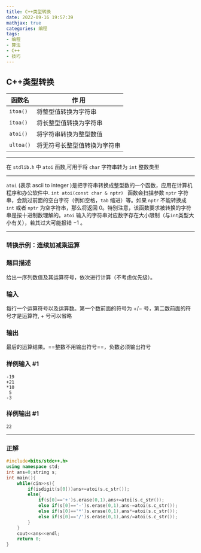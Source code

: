 ```yaml
---
title: C++类型转换
date: 2022-09-16 19:57:39
mathjax: true
categories: 编程
tags:
- 编程
- 算法
- C++
- 技巧
---
```

## C++类型转换
| 函数名 | 作  用 |
|--|--|
| ``itoa()`` | 将整型值转换为字符串 |
| ``itoa()`` | 将长整型值转换为字符串 |
|``atoi()``| 将字符串转换为整型数值|
| ``ultoa()`` | 将无符号长整型值转换为字符串 |
***
在 ``stdlib.h`` 中 ``atoi`` 函数,可用于将 ``char`` 字符串转为 ``int`` 整数类型
***
``atoi`` (表示 $\text{ascii to integer}$ )是把字符串转换成整型数的一个函数，应用在计算机程序和办公软件中. 
``int atoi(const char & nptr) `` 函数会扫描参数 ``nptr`` 字符串，会跳过前面的空白字符（例如空格，``tab`` 缩进）等。如果 ``nptr`` 不能转换成 ``int`` 或者 ``nptr`` 为空字符串，那么将返回 $0$。特别注意，该函数要求被转换的字符串是按十进制数理解的。``atoi`` 输入的字符串对应数字存在大小限制（与``int``类型大小有关），若其过大可能报错 $-1$ 。
***
### 转换示例：连续加减乘运算
### 题目描述
给出一序列数值及其运算符号，依次进行计算（不考虑优先级）。

### 输入
每行一个运算符号以及运算数。第一个数前面的符号为 $+/-$ 号，第二数前面的符号才是运算符,  $+$ 号可以省略
### 输出
最后的运算结果。==整数不用输出符号==，负数必须输出符号
### 样例输入 #1
```
-19
+21
*10
 5
-3
```
### 样例输出 #1
```
22
```
***
### 正解
```cpp
#include<bits/stdc++.h>
using namespace std;
int ans=0;string s;
int main(){
	while(cin>>s){
		if(isdigit(s[0]))ans+=atoi(s.c_str());
		else{
			if(s[0]=='+')s.erase(0,1),ans+=atoi(s.c_str());
			else if(s[0]=='-')s.erase(0,1),ans-=atoi(s.c_str());
			else if(s[0]=='*')s.erase(0,1),ans*=atoi(s.c_str());
			else if(s[0]=='/')s.erase(0,1),ans/=atoi(s.c_str());
		}
	}
	cout<<ans<<endl;
	return 0;
}
```

